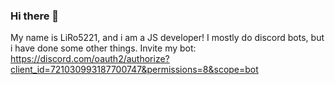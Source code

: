 ### Hi there 👋

My name is LiRo5221, and i am a JS developer!
I mostly do discord bots, but i have done some other things.
Invite my bot:
https://discord.com/oauth2/authorize?client_id=721030993187700747&permissions=8&scope=bot

<!--
**LiRo5221/LiRo5221** is a ✨ _special_ ✨ repository because its `README.md` (this file) appears on your GitHub profile.

- 🔭 I’m currently working on LiRoBot, a discord multipurpose, but mostly fun bot.
- 🌱 I’m currently learning Python, and i am self-learnt in JS and a bit of HTML.
- 💬 Ask me about anything!
- 📫 How to reach me: Email me at thatfellaliro5221@gmail.com or, if you have a discord account, send me a DM, my name is LiRo5221#7086, since im not the best at checking my email. 
- 😄 Pronouns: He/him
- ⚡ Fun fact: I have never taken a course in JS, though it is still my primary development language.
-->
